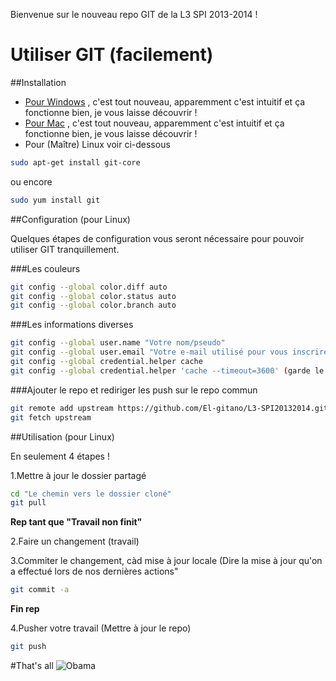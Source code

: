 Bienvenue sur le nouveau repo GIT de la L3 SPI 2013-2014 !

# Utiliser GIT (facilement)

##Installation

* [Pour Windows] , c'est tout nouveau, apparemment c'est intuitif et ça fonctionne bien, je vous laisse découvrir !
* [Pour Mac] , c'est tout nouveau, apparemment c'est intuitif et ça fonctionne bien, je vous laisse découvrir !
* Pour (Maître) Linux voir ci-dessous 


```Bash
sudo apt-get install git-core
```
ou encore

```Bash
sudo yum install git
```

[Pour Windows]: http://windows.github.com
[Pour Mac]: http://mac.github.com

##Configuration (pour Linux)

Quelques étapes de configuration vous seront nécessaire pour pouvoir utiliser GIT tranquillement.

###Les couleurs

```Bash
git config --global color.diff auto
git config --global color.status auto
git config --global color.branch auto
```

###Les informations diverses

```Bash
git config --global user.name "Votre nom/pseudo"
git config --global user.email "Votre e-mail utilisé pour vous inscrire sur github"
git config --global credential.helper cache
git config --global credential.helper 'cache --timeout=3600' (garde le mot de passe en cache 1h après authentification réussie, c'est plus pratique)
```

###Ajouter le repo et rediriger les push sur le repo commun

```Bash
git remote add upstream https://github.com/El-gitano/L3-SPI20132014.git
git fetch upstream
```

##Utilisation (pour Linux)

En seulement 4 étapes !

1.Mettre à jour le dossier partagé

```Bash
cd "Le chemin vers le dossier cloné"
git pull
```
**Rep tant que "Travail non finit"**

2.Faire un changement (travail)

3.Commiter le changement, càd mise à jour locale (Dire la mise à jour qu'on a effectué lors de nos dernières actions"
```Bash
git commit -a
```
**Fin rep**

4.Pusher votre travail (Mettre à jour le repo)
```Bash
git push
```

#That's all
![Obama](http://voyagerloin.com/wp-content/uploads/2013/08/Obama-reddit-ama-not-bad.jpg "Tu as réussi")
